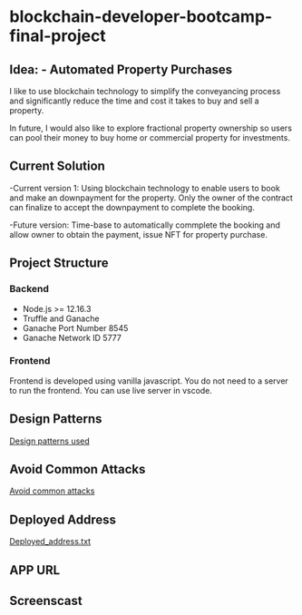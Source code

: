 # blockchain-developer-bootcamp-final-project

## Idea: - Automated Property Purchases
I like to use blockchain technology to simplify the conveyancing process and significantly reduce the time and cost it takes to buy and sell a property.

In future, I would also like to explore fractional property ownership so users can pool their money to buy home or commercial property for investments.

## Current Solution
-Current version 1: Using blockchain technology to enable users to book and make an downpayment for the property. Only the owner of the contract can finalize to accept the downpayment to complete the booking.

-Future version:  Time-base to automatically commplete the booking and allow owner to obtain the payment, issue NFT for property purchase.

## Project Structure

### Backend
- Node.js >= 12.16.3
- Truffle and Ganache
- Ganache Port Number 8545
- Ganache Network ID 5777

### Frontend
Frontend is developed using vanilla javascript. You do not need to a server to run the frontend. You can use live server in vscode. 

## Design Patterns
[Design patterns used](https://github.com/on9commerce/blockchain-developer-bootcamp-final-project/blob/main/design_pattern_decisions.md)

## Avoid Common Attacks
[Avoid common attacks](https://github.com/on9commerce/blockchain-developer-bootcamp-final-project/blob/main/avoiding_common_attacks.md)

## Deployed Address
[Deployed_address.txt](https://github.com/on9commerce/blockchain-developer-bootcamp-final-project/blob/main/deployed_address.txt)

## APP URL

## Screenscast


